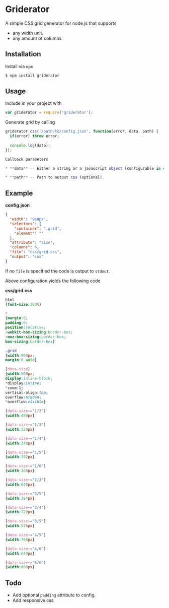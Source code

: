 # Griderator

A simple CSS grid generator for node.js that supports

* any width unit.
* any amount of columns.

## Installation

Install via ```npm```

```bash
$ npm install griderator
```

## Usage

Include in your project with

```javascript
var griderator = require('griderator');
```

Generate grid by calling

```javascript
griderator.css('/path/to/config.json', function(error, data, path) {
  if(error) throw error;
  
  console.log(data);
});

Callback parameters

* **data** -- Either a string or a javascript object (configurable in config.json) containing the generated css.

* **path** -- Path to output css (optional).
```

## Example

**config.json**
```json
{
  "width": "960px",
  "selectors": {
    "container": ".grid",
    "element": ""
  },
  "attribute": "size",
  "columns": 6,
  "file": "css/grid.css",
  "output": "css"
}

```

If no ```file``` is specified the code is output to ```stdout```.

Above configuration yields the following code

**css/grid.css**
```css
html
{font-size:100%}

*
{margin:0;
padding:0;
position:relative;
-webkit-box-sizing:border-box;
-moz-box-sizing:border-box;
box-sizing:border-box}

.grid
{width:960px;
margin:0 auto}

[data-size]
{width:960px;
display:inline-block;
*display:inline;
*zoom:1;
vertical-align:top;
overflow:hidden;
*overflow:visible}

[data-size~="1/2"]
{width:480px}

[data-size~="1/3"]
{width:320px}

[data-size~="1/4"]
{width:240px}

[data-size~="1/5"]
{width:192px}

[data-size~="1/6"]
{width:160px}

[data-size~="2/3"]
{width:640px}

[data-size~="2/5"]
{width:384px}

[data-size~="3/4"]
{width:720px}

[data-size~="3/5"]
{width:576px}

[data-size~="4/5"]
{width:768px}

[data-size~="4/6"]
{width:640px}

[data-size~="5/6"]
{width:800px}
```

## Todo

* Add optional ```padding``` attribute to config.
* Add responsive css